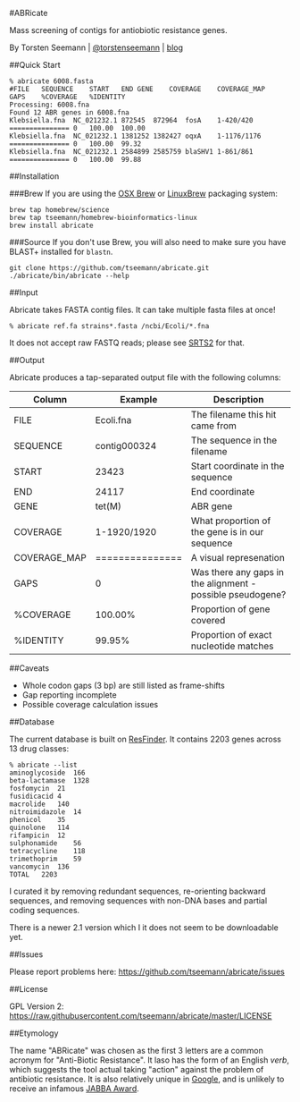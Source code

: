 #ABRicate

Mass screening of contigs for antiobiotic resistance genes.

By Torsten Seemann | [@torstenseemann](https://twitter.com/torstenseemann) | [blog](http://thegenomefactory.blogspot.com/)

##Quick Start

```
% abricate 6008.fasta
#FILE	SEQUENCE	START	END	GENE	COVERAGE	COVERAGE_MAP	GAPS	%COVERAGE	%IDENTITY
Processing: 6008.fna
Found 12 ABR genes in 6008.fna
Klebsiella.fna	NC_021232.1	872545	872964	fosA	1-420/420	===============	0	100.00	100.00
Klebsiella.fna	NC_021232.1	1381252	1382427	oqxA	1-1176/1176	===============	0	100.00	99.32
Klebsiella.fna  NC_021232.1 2584899	2585759	blaSHV1	1-861/861	===============	0	100.00	99.88
```

##Installation

###Brew
If you are using the [OSX Brew](http://brew.sh/) or [LinuxBrew](http://brew.sh/linuxbrew/) packaging system:

    brew tap homebrew/science
    brew tap tseemann/homebrew-bioinformatics-linux
    brew install abricate

###Source
If you don't use Brew, you will also need to make sure you have BLAST+ installed for ```blastn```.
    
    git clone https://github.com/tseemann/abricate.git
    ./abricate/bin/abricate --help

##Input

Abricate takes FASTA contig files. It can take multiple fasta files at once!

    % abricate ref.fa strains*.fasta /ncbi/Ecoli/*.fna

It does not accept raw FASTQ reads; please see [SRTS2](https://github.com/katholt/srst2) for that.

##Output

Abricate produces a tap-separated output file with the following columns:

Column | Example | Description
-------|---------|------------
FILE | Ecoli.fna | The filename this hit came from
SEQUENCE | contig000324 | The sequence in the filename
START | 23423 | Start coordinate in the sequence
END | 24117 | End coordinate
GENE | tet(M) | ABR gene
COVERAGE | 1-1920/1920 | What proportion of the gene is in our sequence
COVERAGE_MAP | =============== | A visual represenation
GAPS | 0 | Was there any gaps in the alignment - possible pseudogene?
%COVERAGE | 100.00% | Proportion of gene covered 
%IDENTITY | 99.95% | Proportion of exact nucleotide matches

##Caveats

* Whole codon gaps (3 bp) are still listed as frame-shifts
* Gap reporting incomplete
* Possible coverage calculation issues

##Database

The current database is built on [ResFinder](http://cge.cbs.dtu.dk/services/ResFinder/).
It contains 2203 genes across 13 drug classes:

```
% abricate --list
aminoglycoside	166
beta-lactamase	1328
fosfomycin	21
fusidicacid	4
macrolide	140
nitroimidazole	14
phenicol	35
quinolone	114
rifampicin	12
sulphonamide	56
tetracycline	118
trimethoprim	59
vancomycin	136
TOTAL	2203
```

I curated it by removing redundant sequences, re-orienting backward sequences, and removing
sequences with non-DNA bases and partial coding sequences.

There is a newer 2.1 version which I it does not seem to be downloadable yet.

##Issues

Please report problems here: https://github.com/tseemann/abricate/issues

##License

GPL Version 2: https://raw.githubusercontent.com/tseemann/abricate/master/LICENSE

##Etymology

The name "ABRicate" was chosen as the first 3 letters are a common acronym
for "Anti-Biotic Resistance". It laso has the form of an English _verb_, 
which suggests the tool actual taking "action" against the problem of antibiotic resistance.
It is also relatively unique in [Google](https://www.google.com.au/search?q=abricate),
and is unlikely to receive an infamous [JABBA Award](http://www.acgt.me/blog/2014/12/1/time-for-a-new-jabba-award-for-just-another-bogus-bioinformatics-acronym).


